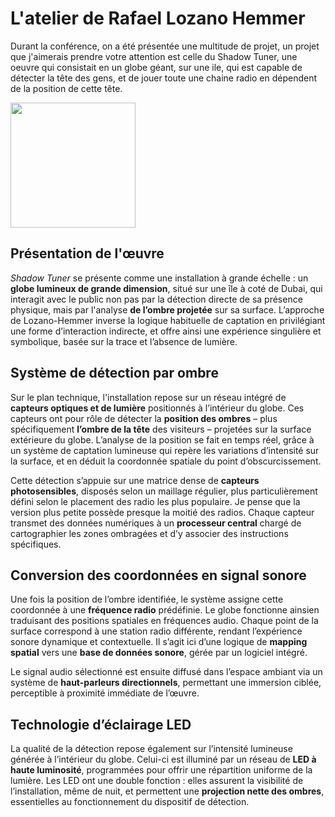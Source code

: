# L'atelier de Rafael Lozano Hemmer
Durant la conférence, on a été présentée une multitude de projet, un projet que j'aimerais prendre votre attention est celle du Shadow Tuner, une oeuvre qui consistait en un globe géant, sur une ile, qui est capable de détecter la tête des gens, et de jouer toute une chaine radio en dépendent de la position de cette tête.

<img src="Photos/shadow_tuner.jpg" width="200">

## Présentation de l'œuvre

*Shadow Tuner* se présente comme une installation à grande échelle : un **globe lumineux de grande dimension**, situé sur une île à coté de Dubai, qui interagit avec le public non pas par la détection directe de sa présence physique, mais par l'analyse **de l’ombre projetée** sur sa surface. L’approche de Lozano-Hemmer inverse la logique habituelle de captation en privilégiant une forme d’interaction indirecte, et offre ainsi une expérience singulière et symbolique, basée sur la trace et l’absence de lumière.

## Système de détection par ombre

Sur le plan technique, l'installation repose sur un réseau intégré de **capteurs optiques et de lumière** positionnés à l’intérieur du globe. Ces capteurs ont pour rôle de détecter la **position des ombres** – plus spécifiquement **l’ombre de la tête** des visiteurs – projetées sur la surface extérieure du globe. L’analyse de la position se fait en temps réel, grâce à un système de captation lumineuse qui repère les variations d’intensité sur la surface, et en déduit la coordonnée spatiale du point d’obscurcissement.

Cette détection s’appuie sur une matrice dense de **capteurs photosensibles**, disposés selon un maillage régulier, plus particulièrement défini selon le placement des radio les plus populaire. Je pense que la version plus petite possède presque la moitié des radios. Chaque capteur transmet des données numériques à un **processeur central** chargé de cartographier les zones ombragées et d’y associer des instructions spécifiques.

## Conversion des coordonnées en signal sonore

Une fois la position de l’ombre identifiée, le système assigne cette coordonnée à une **fréquence radio** prédéfinie. Le globe fonctionne ainsien traduisant des positions spatiales en fréquences audio. Chaque point de la surface correspond à une station radio différente, rendant l’expérience sonore dynamique et contextuelle. Il s’agit ici d’une logique de **mapping spatial** vers une **base de données sonore**, gérée par un logiciel intégré.

Le signal audio sélectionné est ensuite diffusé dans l’espace ambiant via un système de **haut-parleurs directionnels**, permettant une immersion ciblée, perceptible à proximité immédiate de l’œuvre.

## Technologie d’éclairage LED

La qualité de la détection repose également sur l’intensité lumineuse générée à l’intérieur du globe. Celui-ci est illuminé par un réseau de **LED à haute luminosité**, programmées pour offrir une répartition uniforme de la lumière. Les LED ont une double fonction : elles assurent la visibilité de l’installation, même de nuit, et permettent une **projection nette des ombres**, essentielles au fonctionnement du dispositif de détection.
